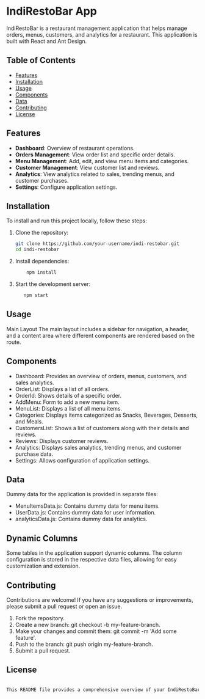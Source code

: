 # IndiRestoBar App

IndiRestoBar is a restaurant management application that helps manage orders, menus, customers, and analytics for a restaurant. This application is built with React and Ant Design.

## Table of Contents

- [Features](#features)
- [Installation](#installation)
- [Usage](#usage)
- [Components](#components)
- [Data](#data)
- [Contributing](#contributing)
- [License](#license)

## Features

- **Dashboard**: Overview of restaurant operations.
- **Orders Management**: View order list and specific order details.
- **Menu Management**: Add, edit, and view menu items and categories.
- **Customer Management**: View customer list and reviews.
- **Analytics**: View analytics related to sales, trending menus, and customer purchases.
- **Settings**: Configure application settings.

## Installation

To install and run this project locally, follow these steps:

1. Clone the repository:
   ```bash
   git clone https://github.com/your-username/indi-restobar.git
   cd indi-restobar

2. Install dependencies:
   ```bash
       npm install
3. Start the development server:
    ```bash
       npm start


## Usage
Main Layout
The main layout includes a sidebar for navigation, a header, and a content area where different components are rendered based on the route.

## Components

- Dashboard: Provides an overview of orders, menus, customers, and sales analytics.
- OrderList: Displays a list of all orders.
- OrderId: Shows details of a specific order.
- AddMenu: Form to add a new menu item.
- MenuList: Displays a list of all menu items.
- Categories: Displays items categorized as Snacks, Beverages, Desserts, and Meals.
- CustomersList: Shows a list of customers along with their details and reviews.
- Reviews: Displays customer reviews.
- Analytics: Displays sales analytics, trending menus, and customer purchase data.
- Settings: Allows configuration of application settings.

## Data

Dummy data for the application is provided in separate files:

- MenuItemsData.js: Contains dummy data for menu items.
- UserData.js: Contains dummy data for user information.
- analyticsData.js: Contains dummy data for analytics.

## Dynamic Columns

Some tables in the application support dynamic columns. The column configuration is stored in the respective data files, allowing for easy customization and extension.

## Contributing

Contributions are welcome! If you have any suggestions or improvements, please submit a pull request or open an issue.

1. Fork the repository.
2. Create a new branch: git checkout -b my-feature-branch.
3. Make your changes and commit them: git commit -m 'Add some feature'.
4. Push to the branch: git push origin my-feature-branch.
5. Submit a pull request.

## License
```bash
  
This README file provides a comprehensive overview of your IndiRestoBar App, including its features, installation instructions, usage details, and contribution guidelines. Adjust the repository URL and other details as necessary.

